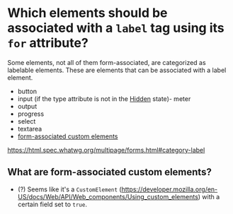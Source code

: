 # Which elements should be associated with a `label` tag using its `for` attribute?

Some elements, not all of them form-associated, are categorized as labelable elements. These are elements that can be associated with a label element.

- button
- input (if the type attribute is not in the [Hidden](<https://html.spec.whatwg.org/multipage/input.html#hidden-state-(type=hidden)>) state)- meter
- output
- progress
- select
- textarea
- [form-associated custom elements](https://html.spec.whatwg.org/multipage/custom-elements.html#form-associated-custom-element)

<https://html.spec.whatwg.org/multipage/forms.html#category-label>

## What are form-associated custom elements?

- (?) Seems like it's a `CustomElement` (<https://developer.mozilla.org/en-US/docs/Web/API/Web_components/Using_custom_elements>) with a certain field set to `true`.
